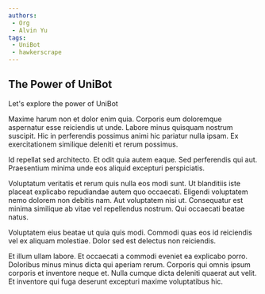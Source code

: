 ```yaml
---
authors: 
 - Org
 - Alvin Yu
tags:
 - UniBot
 - hawkerscrape
---
```


## The Power of UniBot

Let's explore the power of UniBot

<!-- truncate -->

Maxime harum non et dolor enim quia. Corporis eum doloremque aspernatur esse reiciendis ut unde. Labore minus quisquam nostrum suscipit. Hic in perferendis possimus animi hic pariatur nulla ipsam. Ex exercitationem similique deleniti et rerum possimus.

Id repellat sed architecto. Et odit quia autem eaque. Sed perferendis qui aut. Praesentium minima unde eos aliquid excepturi perspiciatis.

Voluptatum veritatis et rerum quis nulla eos modi sunt. Ut blanditiis iste placeat explicabo repudiandae autem quo occaecati. Eligendi voluptatem nemo dolorem non debitis nam. Aut voluptatem nisi ut. Consequatur est minima similique ab vitae vel repellendus nostrum. Qui occaecati beatae natus.

Voluptatem eius beatae ut quia quis modi. Commodi quas eos id reiciendis vel ex aliquam molestiae. Dolor sed est delectus non reiciendis.

Et illum ullam labore. Et occaecati a commodi eveniet ea explicabo porro. Doloribus minus minus dicta qui aperiam rerum. Corporis qui omnis ipsum corporis et inventore neque et. Nulla cumque dicta deleniti quaerat aut velit. Et inventore qui fuga deserunt excepturi maxime voluptatibus hic.